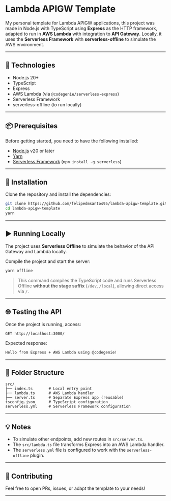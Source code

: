 # Lambda APIGW Template

My personal template for Lambda APIGW applications, this project was made in Node.js with TypeScript using **Express** as the HTTP framework, adapted to run in **AWS Lambda** with integration to **API Gateway**. Locally, it uses the **Serverless Framework** with **serverless-offline** to simulate the AWS environment.

---

## 🚀 Technologies

- Node.js 20+
- TypeScript
- Express
- AWS Lambda (via `@codegenie/serverless-express`)
- Serverless Framework
- serverless-offline (to run locally)

---

## 📦 Prerequisites

Before getting started, you need to have the following installed:

- [Node.js](https://nodejs.org/) v20 or later
- [Yarn](https://yarnpkg.com/)
- [Serverless Framework](https://www.serverless.com/framework/docs/getting-started) (`npm install -g serverless`)

---

## 🔧 Installation

Clone the repository and install the dependencies:

```bash
git clone https://github.com/felipedmsantos95/lambda-apigw-template.git
cd lambda-apigw-template
yarn
```

---

## ▶️ Running Locally

The project uses **Serverless Offline** to simulate the behavior of the API Gateway and Lambda locally.

Compile the project and start the server:

```bash
yarn offline
```

> This command compiles the TypeScript code and runs Serverless Offline **without the stage suffix** (`/dev`, `/local`), allowing direct access via `/`.

---

## 🌐 Testing the API

Once the project is running, access:

```
GET http://localhost:3000/
```

Expected response:

```text
Hello from Express + AWS Lambda using @codegenie!
```

---

## 📁 Folder Structure

```
src/
├── index.ts       # Local entry point
├── lambda.ts      # AWS Lambda handler
├── server.ts      # Separate Express app (reusable)
tsconfig.json      # TypeScript configuration
serverless.yml     # Serverless Framework configuration
```

---

## 💡 Notes

- To simulate other endpoints, add new routes in `src/server.ts`.
- The `src/lambda.ts` file transforms Express into an AWS Lambda handler.
- The `serverless.yml` file is configured to work with the `serverless-offline` plugin.

---

## 🤝 Contributing

Feel free to open PRs, issues, or adapt the template to your needs!

---
